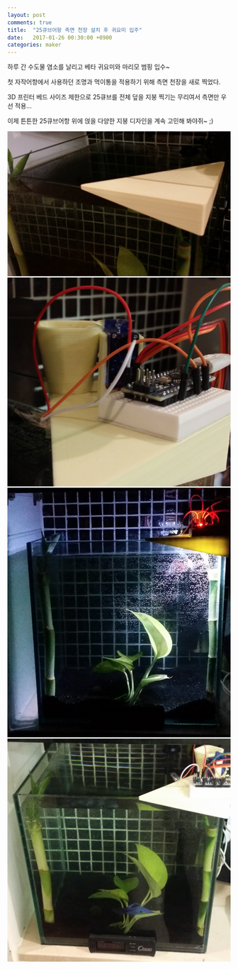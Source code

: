 ```yaml
---
layout: post
comments: true
title:  "25큐브어항 측면 천장 설치 후 귀요미 입주"
date:   2017-01-26 00:30:00 +0900
categories: maker
---
```

하루 간 수도물 염소를 날리고 베타 귀요미와 마리모 범핑 입수~

첫 자작어항에서 사용하던 조명과 먹이통을 적용하기 위해 측면 천장을 새로 찍었다.

3D 프린터 베드 사이즈 제한으로 25큐브를 전체 덮을 지붕 찍기는 무리여서 측면만 우선 적용...

이제 튼튼한 25큐브어항 위에 얹을 다양한 지붕 디자인을 계속 고민해 봐야쥐~ ;)

![측면 지붕 결합샷](/assets/25cube_fish_house_side_roof.png)
![조명 및 먹이통V2.1 설치](/assets/25cube_fish_house_side_roof_light_and_feeder.png)
![조명 시험](/assets/25cube_fish_house_side_roof_night_light.png)
![귀요미 25큐브 새집 개장](/assets/25cube_fish_house_open.png)

